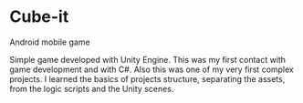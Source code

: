# Cube-it
Android mobile game

Simple game developed with Unity Engine. This was my first contact with game development and with C#. Also this was one of my very first
complex projects. I learned the basics of projects structure, separating the assets, from the logic scripts and the Unity scenes.
